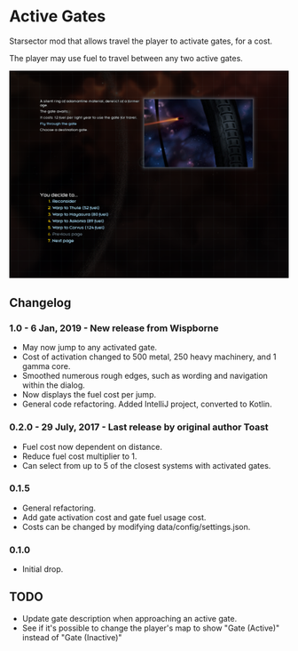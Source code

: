 # Active Gates

Starsector mod that allows travel the player to activate gates, for a cost.

The player may use fuel to travel between any two active gates.

![Screenshot](screenshot.png)

## Changelog

### 1.0 - 6 Jan, 2019 - New release from Wispborne

- May now jump to any activated gate.
- Cost of activation changed to 500 metal, 250 heavy machinery, and 1 gamma core.
- Smoothed numerous rough edges, such as wording and navigation within the dialog.
- Now displays the fuel cost per jump.
- General code refactoring. Added IntelliJ project, converted to Kotlin.

### 0.2.0 - 29 July, 2017 - Last release by original author Toast

- Fuel cost now dependent on distance.
- Reduce fuel cost multiplier to 1.
- Can select from up to 5 of the closest systems with activated gates.

### 0.1.5

- General refactoring.
- Add gate activation cost and gate fuel usage cost.
- Costs can be changed by modifying data/config/settings.json.

### 0.1.0

- Initial drop.

## TODO

- Update gate description when approaching an active gate.
- See if it's possible to change the player's map to show "Gate (Active)" instead of "Gate (Inactive)"